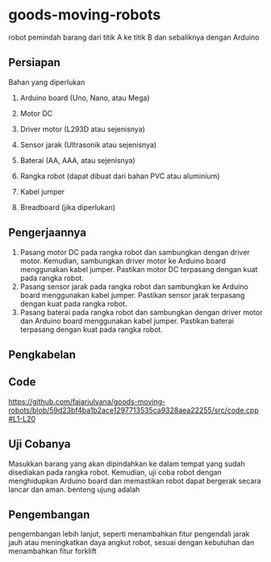 # goods-moving-robots
robot pemindah barang dari titik A ke titik B dan sebaliknya dengan Arduino
## Persiapan
Bahan yang diperlukan
1. Arduino board (Uno, Nano, atau Mega)

2. Motor DC

3. Driver motor (L293D atau sejenisnya)

4. Sensor jarak (Ultrasonik atau sejenisnya)

5. Baterai (AA, AAA, atau sejenisnya)

6. Rangka robot (dapat dibuat dari bahan PVC atau aluminium)

7. Kabel jumper

8. Breadboard (jika diperlukan)
## Pengerjaannya 
1. Pasang motor DC pada rangka robot dan sambungkan dengan driver motor. Kemudian, sambungkan driver motor ke Arduino board menggunakan kabel jumper. Pastikan motor DC terpasang dengan kuat pada rangka robot.
2. Pasang sensor jarak pada rangka robot dan sambungkan ke Arduino board menggunakan kabel jumper. Pastikan sensor jarak terpasang dengan kuat pada rangka robot.
3. Pasang baterai pada rangka robot dan sambungkan dengan driver motor dan Arduino board menggunakan kabel jumper. Pastikan baterai terpasang dengan kuat pada rangka robot.

## Pengkabelan

## Code
https://github.com/fajarjulyana/goods-moving-robots/blob/59d23bf4ba1b2ace1297713535ca9328aea22255/src/code.cpp#L1-L20

## Uji Cobanya 

Masukkan barang yang akan dipindahkan ke dalam tempat yang sudah disediakan pada rangka robot. Kemudian, uji coba robot dengan menghidupkan Arduino board dan memastikan robot dapat bergerak secara lancar dan aman. benteng ujung adalah 

## Pengembangan 
pengembangan lebih lanjut, seperti menambahkan fitur pengendali jarak jauh atau meningkatkan daya angkut robot, sesuai dengan kebutuhan dan menambahkan fitur forklift
